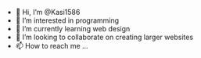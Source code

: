 - 👋 Hi, I’m @Kasi1586
- 👀 I’m interested in programming 
- 🌱 I’m currently learning web design 
- 💞️ I’m looking to collaborate on creating larger websites 
- 📫 How to reach me ...

<!---
Kasi1586/Kasi1586 is a ✨ special ✨ repository because its `README.md` (this file) appears on your GitHub profile.
You can click the Preview link to take a look at your changes.
--->
